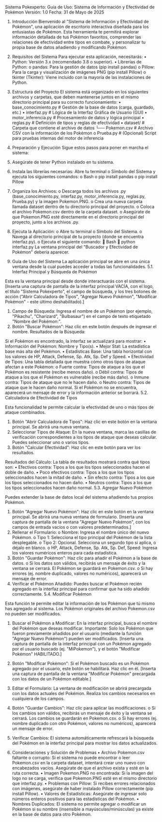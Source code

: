 Sistema Pokexperto:
Guía de Uso: Sistema de Información y Efectividad de Pokémon
Versión: 1.0
Fecha: 31 de Mayo de 2025
1. Introducción
Bienvenido al "Sistema de Información y Efectividad de Pokémon", una aplicación de escritorio interactiva diseñada para los entusiastas de Pokémon. Esta herramienta te permitirá explorar información detallada de tus Pokémon favoritos, comprender las relaciones de efectividad entre tipos en combate, y personalizar tu propia base de datos añadiendo y modificando Pokémon.

2. Requisitos del Sistema
Para ejecutar esta aplicación, necesitarás:
•	Python: Versión 3.x (recomendado 3.8 o superior).
•	Librerías de Python: 
o	pandas: Para la gestión de datos (pip install pandas)
o	Pillow: Para la carga y visualización de imágenes PNG (pip install Pillow)
o	tkinter (Tkinter): Viene incluido con la mayoría de las instalaciones de Python.

3. Estructura del Proyecto
El sistema está organizado en los siguientes archivos y carpetas, que deben mantenerse juntos en el mismo directorio principal para su correcto funcionamiento:
•	base_conocimiento.py                    # Gestión de la base de datos (carga, guardado, etc.)
•	interfaz.py              		            # Lógica de la Interfaz Gráfica de Usuario (GUI)
•	motor_inferencia.py      	              # Procesamiento de datos y lógica principal
•	reglas.py                	              # Definición de tipos y reglas de efectividad
•	dataset/                	              # Carpeta que contiene el archivo de datos
   └── Pokemon.csv                        # Archivo CSV con la información de los Pokémon
o	Prueba.py                               # (Opcional) Script para pruebas internas del motor de inferencia

4. Preparación y Ejecución
Sigue estos pasos para poner en marcha el sistema:
1.	Asegúrate de tener Python instalado en tu sistema.
2.	Instala las librerías necesarias: Abre tu terminal o Símbolo del Sistema y ejecuta los siguientes comandos: 
o	Bash
o	pip install pandas
o	pip install Pillow

3.	Organiza los Archivos: 
o	Descarga todos los archivos .py (base_conocimiento.py, interfaz.py, motor_inferencia.py, reglas.py, Prueba.py) y la imagen Pokemon.PNG.
o	Crea una nueva carpeta llamada dataset dentro de tu directorio principal del proyecto.
o	Coloca el archivo Pokemon.csv dentro de la carpeta dataset.
o	Asegúrate de que Pokemon.PNG esté directamente en el directorio principal del proyecto, junto a los archivos .py.

4.	Ejecuta la Aplicación: 
o	Abre tu terminal o Símbolo del Sistema.
o	Navega al directorio principal de tu proyecto (donde se encuentra interfaz.py).
o	Ejecuta el siguiente comando: 
	Bash
	python interfaz.py
La ventana principal del "Buscador y Efectividad de Pokémon" debería aparecer.

5. Guía de Uso del Sistema
La aplicación principal se abre en una única ventana desde la cual puedes acceder a todas las funcionalidades.
5.1. Interfaz Principal y Búsqueda de Pokémon
 
Esta es la ventana principal desde donde interactuarás con el sistema.
[Inserta una captura de pantalla de la interfaz principal VACÍA, con el logo, el título "Sistema Pokexperto", el campo de búsqueda, y los tres botones de acción ("Abrir Calculadora de Tipos", "Agregar Nuevo Pokémon", "Modificar Pokémon" - este último deshabilitado).]
1.	Campo de Búsqueda: Ingresa el nombre de un Pokémon (por ejemplo, "Pikachu", "Charizard", "Bulbasaur") en el campo de texto etiquetado "Nombre del Pokémon:".
2.	Botón "Buscar Pokémon": Haz clic en este botón después de ingresar el nombre.
Resultados de la Búsqueda:
 
Si el Pokémon es encontrado, la interfaz se actualizará para mostrar:
•	Información del Pokémon: Nombre y Tipo(s).
•	Mejor Stat: La estadística base más alta del Pokémon.
•	Estadísticas Base: Una tabla horizontal con los valores de HP, Attack, Defense, Sp. Atk, Sp. Def y Speed.
•	Efectividad de Tipos: Una tabla detallada que muestra cómo otros tipos de ataque afectan a este Pokémon: 
o	Fuerte contra: Tipos de ataque a los que el Pokémon es resistente (recibe menos daño).
o	Débil contra: Tipos de ataque a los que el Pokémon es vulnerable (recibe más daño).
o	Inmune contra: Tipos de ataque que no le hacen daño.
o	Neutro contra: Tipos de ataque que le hacen daño normal.
Si el Pokémon no se encuentra, aparecerá un mensaje de error y la información anterior se borrará.
5.2. Calculadora de Efectividad de Tipos
 
Esta funcionalidad te permite calcular la efectividad de uno o más tipos de ataque combinados.
1.	Botón "Abrir Calculadora de Tipos": Haz clic en este botón en la ventana principal. Se abrirá una nueva ventana.
2.	Seleccionar Tipos de Ataque: En la nueva ventana, marca las casillas de verificación correspondientes a los tipos de ataque que deseas calcular. Puedes seleccionar uno o varios tipos.
3.	Botón "Calcular Efectividad": Haz clic en este botón para ver los resultados.

Resultados del Cálculo:
La tabla de resultados mostrará contra qué tipos son:
•	Efectivos contra: Tipos a los que los tipos seleccionados hacen el doble de daño.
•	Poco efectivos contra: Tipos a los que los tipos seleccionados hacen la mitad de daño.
•	Sin efecto contra: Tipos a los que los tipos seleccionados no hacen daño.
•	Neutros contra: Tipos a los que los tipos seleccionados hacen daño normal.
5.3. Agregar Nuevo Pokémon
 
Puedes extender la base de datos local del sistema añadiendo tus propios Pokémon.
1.	Botón "Agregar Nuevo Pokémon": Haz clic en este botón en la ventana principal. Se abrirá una nueva ventana de formulario.
[Inserta una captura de pantalla de la ventana "Agregar Nuevo Pokémon", con los campos de entrada vacíos o con valores predeterminados.]
2.	Rellenar el Formulario: 
o	Nombre: Ingresa el nombre único del nuevo Pokémon.
o	Tipo 1: Selecciona el tipo principal del Pokémon de la lista desplegable.
o	Tipo 2: Opcional. Selecciona un segundo tipo si aplica, o déjalo en blanco.
o	HP, Attack, Defense, Sp. Atk, Sp. Def, Speed: Ingresa los valores numéricos enteros para cada estadística.
3.	Botón "Guardar Pokémon": Haz clic para añadir el Pokémon a la base de datos. 
o	Si los datos son válidos, recibirás un mensaje de éxito y la ventana se cerrará. El Pokémon se guardará en Pokemon.csv.
o	Si hay errores (ej. nombre duplicado, valores no numéricos), aparecerá un mensaje de error.
4.	Verificar el Pokémon Añadido: Puedes buscar el Pokémon recién agregado en la interfaz principal para confirmar que ha sido añadido correctamente.
5.4. Modificar Pokémon
 
Esta función te permite editar la información de los Pokémon que tú mismo has agregado al sistema. Los Pokémon originales del archivo Pokemon.csv no pueden ser modificados.
1.	Buscar el Pokémon a Modificar: En la interfaz principal, busca el nombre del Pokémon que deseas modificar. Importante: Solo los Pokémon que fueron previamente añadidos por el usuario (mediante la función "Agregar Nuevo Pokémon") pueden ser modificados.
[Inserta una captura de pantalla de la interfaz principal con un Pokémon agregado por el usuario buscado (ej. "MiPokemon"), y el botón "Modificar Pokémon" HABILITADO.]
2.	Botón "Modificar Pokémon": Si el Pokémon buscado es un Pokémon agregado por el usuario, este botón se habilitará. Haz clic en él.
[Inserta una captura de pantalla de la ventana "Modificar Pokémon" precargada con los datos de un Pokémon editable.]
3.	Editar el Formulario: La ventana de modificación se abrirá precargada con los datos actuales del Pokémon. Realiza los cambios necesarios en cualquiera de los campos.
4.	Botón "Guardar Cambios": Haz clic para aplicar las modificaciones. 
o	Si los cambios son válidos, recibirás un mensaje de éxito y la ventana se cerrará. Los cambios se guardarán en Pokemon.csv.
o	Si hay errores (ej. nombre duplicado con otro Pokémon, valores no numéricos), aparecerá un mensaje de error.
5.	Verificar Cambios: El sistema automáticamente refrescará la búsqueda del Pokémon en la interfaz principal para mostrar los datos actualizados.

6. Consideraciones y Solución de Problemas
•	Archivo Pokemon.csv faltante o corrupto: Si el sistema no puede encontrar o leer Pokemon.csv en la carpeta dataset, intentará crear uno nuevo con encabezados vacíos. Asegúrate de que el archivo exista y esté en la ruta correcta.
•	Imagen Pokemon.PNG no encontrada: Si la imagen del logo no se carga, verifica que Pokemon.PNG esté en el mismo directorio que interfaz.py.
•	Problemas con Pillow: Si recibes errores relacionados con imágenes, asegúrate de haber instalado Pillow correctamente (pip install Pillow).
•	Valores de Estadísticas: Asegúrate de ingresar solo números enteros positivos para las estadísticas del Pokémon.
•	Nombres Duplicados: El sistema no permite agregar o modificar un Pokémon si su nombre (insensible a mayúsculas/minúsculas) ya existe en la base de datos para otro Pokémon.
